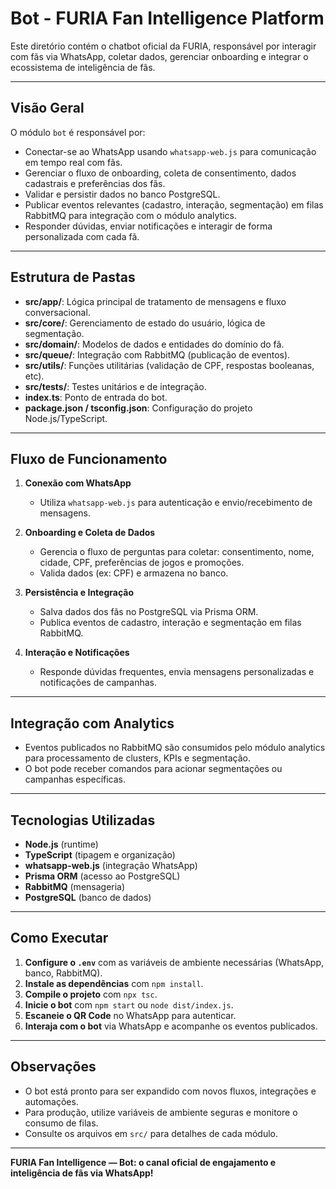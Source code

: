 # Bot - FURIA Fan Intelligence Platform

Este diretório contém o chatbot oficial da FURIA, responsável por interagir com fãs via WhatsApp, coletar dados, gerenciar onboarding e integrar o ecossistema de inteligência de fãs.

---

## Visão Geral

O módulo `bot` é responsável por:
- Conectar-se ao WhatsApp usando `whatsapp-web.js` para comunicação em tempo real com fãs.
- Gerenciar o fluxo de onboarding, coleta de consentimento, dados cadastrais e preferências dos fãs.
- Validar e persistir dados no banco PostgreSQL.
- Publicar eventos relevantes (cadastro, interação, segmentação) em filas RabbitMQ para integração com o módulo analytics.
- Responder dúvidas, enviar notificações e interagir de forma personalizada com cada fã.

---

## Estrutura de Pastas

- **src/app/**: Lógica principal de tratamento de mensagens e fluxo conversacional.
- **src/core/**: Gerenciamento de estado do usuário, lógica de segmentação.
- **src/domain/**: Modelos de dados e entidades do domínio do fã.
- **src/queue/**: Integração com RabbitMQ (publicação de eventos).
- **src/utils/**: Funções utilitárias (validação de CPF, respostas booleanas, etc).
- **src/tests/**: Testes unitários e de integração.
- **index.ts**: Ponto de entrada do bot.
- **package.json / tsconfig.json**: Configuração do projeto Node.js/TypeScript.

---

## Fluxo de Funcionamento

1. **Conexão com WhatsApp**
   - Utiliza `whatsapp-web.js` para autenticação e envio/recebimento de mensagens.

2. **Onboarding e Coleta de Dados**
   - Gerencia o fluxo de perguntas para coletar: consentimento, nome, cidade, CPF, preferências de jogos e promoções.
   - Valida dados (ex: CPF) e armazena no banco.

3. **Persistência e Integração**
   - Salva dados dos fãs no PostgreSQL via Prisma ORM.
   - Publica eventos de cadastro, interação e segmentação em filas RabbitMQ.

4. **Interação e Notificações**
   - Responde dúvidas frequentes, envia mensagens personalizadas e notificações de campanhas.

---

## Integração com Analytics

- Eventos publicados no RabbitMQ são consumidos pelo módulo analytics para processamento de clusters, KPIs e segmentação.
- O bot pode receber comandos para acionar segmentações ou campanhas específicas.

---

## Tecnologias Utilizadas

- **Node.js** (runtime)
- **TypeScript** (tipagem e organização)
- **whatsapp-web.js** (integração WhatsApp)
- **Prisma ORM** (acesso ao PostgreSQL)
- **RabbitMQ** (mensageria)
- **PostgreSQL** (banco de dados)

---

## Como Executar

1. **Configure o `.env`** com as variáveis de ambiente necessárias (WhatsApp, banco, RabbitMQ).
2. **Instale as dependências** com `npm install`.
3. **Compile o projeto** com `npx tsc`.
4. **Inicie o bot** com `npm start` ou `node dist/index.js`.
5. **Escaneie o QR Code** no WhatsApp para autenticar.
6. **Interaja com o bot** via WhatsApp e acompanhe os eventos publicados.

---

## Observações

- O bot está pronto para ser expandido com novos fluxos, integrações e automações.
- Para produção, utilize variáveis de ambiente seguras e monitore o consumo de filas.
- Consulte os arquivos em `src/` para detalhes de cada módulo.

---

**FURIA Fan Intelligence — Bot: o canal oficial de engajamento e inteligência de fãs via WhatsApp!**
